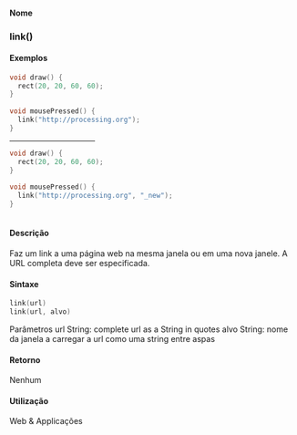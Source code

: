 
#### Nome
### link()

#### Exemplos

```pde
void draw() { 
  rect(20, 20, 60, 60); 
} 
 
void mousePressed() { 
  link("http://processing.org"); 
} 

```
<hr align="left" noshade="noshade" size="1" width="150"/>

```pde
void draw() { 
  rect(20, 20, 60, 60); 
} 
 
void mousePressed() { 
  link("http://processing.org", "_new"); 
} 
 

```

#### Descrição
Faz um link a uma página web na mesma janela ou em uma nova janele. A URL completa deve ser especificada.

#### Sintaxe
```pde
link(url)
link(url, alvo)

```
Parâmetros
url
String: complete url as a String in quotes
alvo
String: nome da janela a carregar a url como uma string entre aspas

#### Retorno

	
Nenhum

#### Utilização

	
Web & Applicações
